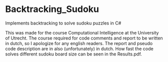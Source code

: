 # Backtracking_Sudoku
Implements backtracking to solve sudoku puzzles in C#

This was made for the course Computational Intelligence at the University of Utrecht. The course required for code comments and report to be written in dutch, so I apologize for any english readers. 
The report and pseudo code description are in also (unfortunately) in dutch.
How fast the code solves different sudoku board size can be seen in the Results.pdf. 